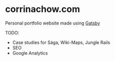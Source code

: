# corrinachow.com

Personal portfolio website made using [Gatsby](https://www.gatsbyjs.com/)

TODO:
- Case studies for Sága, Wiki-Maps, Jungle Rails
- SEO
- Google Analytics

